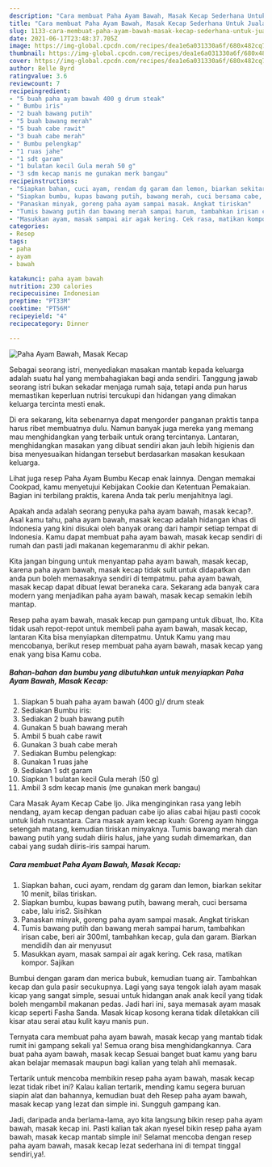 ```yaml
---
description: "Cara membuat Paha Ayam Bawah, Masak Kecap Sederhana Untuk Jualan"
title: "Cara membuat Paha Ayam Bawah, Masak Kecap Sederhana Untuk Jualan"
slug: 1133-cara-membuat-paha-ayam-bawah-masak-kecap-sederhana-untuk-jualan
date: 2021-06-17T23:48:37.705Z
image: https://img-global.cpcdn.com/recipes/dea1e6a031330a6f/680x482cq70/paha-ayam-bawah-masak-kecap-foto-resep-utama.jpg
thumbnail: https://img-global.cpcdn.com/recipes/dea1e6a031330a6f/680x482cq70/paha-ayam-bawah-masak-kecap-foto-resep-utama.jpg
cover: https://img-global.cpcdn.com/recipes/dea1e6a031330a6f/680x482cq70/paha-ayam-bawah-masak-kecap-foto-resep-utama.jpg
author: Belle Byrd
ratingvalue: 3.6
reviewcount: 7
recipeingredient:
- "5 buah paha ayam bawah 400 g drum steak"
- " Bumbu iris"
- "2 buah bawang putih"
- "5 buah bawang merah"
- "5 buah cabe rawit"
- "3 buah cabe merah"
- " Bumbu pelengkap"
- "1 ruas jahe"
- "1 sdt garam"
- "1 bulatan kecil Gula merah 50 g"
- "3 sdm kecap manis me gunakan merk bangau"
recipeinstructions:
- "Siapkan bahan, cuci ayam, rendam dg garam dan lemon, biarkan sekitar 10 menit, bilas tiriskan."
- "Siapkan bumbu, kupas bawang putih, bawang merah, cuci bersama cabe, lalu iris2. Sisihkan"
- "Panaskan minyak, goreng paha ayam sampai masak. Angkat tiriskan"
- "Tumis bawang putih dan bawang merah sampai harum, tambahkan irisan cabe, beri air 300ml, tambahkan kecap, gula dan garam. Biarkan mendidih dan air menyusut"
- "Masukkan ayam, masak sampai air agak kering. Cek rasa, matikan kompor. Sajikan"
categories:
- Resep
tags:
- paha
- ayam
- bawah

katakunci: paha ayam bawah 
nutrition: 230 calories
recipecuisine: Indonesian
preptime: "PT33M"
cooktime: "PT56M"
recipeyield: "4"
recipecategory: Dinner

---
```



![Paha Ayam Bawah, Masak Kecap](https://img-global.cpcdn.com/recipes/dea1e6a031330a6f/680x482cq70/paha-ayam-bawah-masak-kecap-foto-resep-utama.jpg)

Sebagai seorang istri, menyediakan masakan mantab kepada keluarga adalah suatu hal yang membahagiakan bagi anda sendiri. Tanggung jawab seorang istri bukan sekadar menjaga rumah saja, tetapi anda pun harus memastikan keperluan nutrisi tercukupi dan hidangan yang dimakan keluarga tercinta mesti enak.

Di era  sekarang, kita sebenarnya dapat mengorder panganan praktis tanpa harus ribet membuatnya dulu. Namun banyak juga mereka yang memang mau menghidangkan yang terbaik untuk orang tercintanya. Lantaran, menghidangkan masakan yang dibuat sendiri akan jauh lebih higienis dan bisa menyesuaikan hidangan tersebut berdasarkan masakan kesukaan keluarga. 

Lihat juga resep Paha Ayam Bumbu Kecap enak lainnya. Dengan memakai Cookpad, kamu menyetujui Kebijakan Cookie dan Ketentuan Pemakaian. Bagian ini terbilang praktis, karena Anda tak perlu menjahitnya lagi.

Apakah anda adalah seorang penyuka paha ayam bawah, masak kecap?. Asal kamu tahu, paha ayam bawah, masak kecap adalah hidangan khas di Indonesia yang kini disukai oleh banyak orang dari hampir setiap tempat di Indonesia. Kamu dapat membuat paha ayam bawah, masak kecap sendiri di rumah dan pasti jadi makanan kegemaranmu di akhir pekan.

Kita jangan bingung untuk menyantap paha ayam bawah, masak kecap, karena paha ayam bawah, masak kecap tidak sulit untuk didapatkan dan anda pun boleh memasaknya sendiri di tempatmu. paha ayam bawah, masak kecap dapat dibuat lewat beraneka cara. Sekarang ada banyak cara modern yang menjadikan paha ayam bawah, masak kecap semakin lebih mantap.

Resep paha ayam bawah, masak kecap pun gampang untuk dibuat, lho. Kita tidak usah repot-repot untuk membeli paha ayam bawah, masak kecap, lantaran Kita bisa menyiapkan ditempatmu. Untuk Kamu yang mau mencobanya, berikut resep membuat paha ayam bawah, masak kecap yang enak yang bisa Kamu coba.

<!--inarticleads1-->

##### Bahan-bahan dan bumbu yang dibutuhkan untuk menyiapkan Paha Ayam Bawah, Masak Kecap:

1. Siapkan 5 buah paha ayam bawah (400 g)/ drum steak
1. Sediakan  Bumbu iris:
1. Sediakan 2 buah bawang putih
1. Gunakan 5 buah bawang merah
1. Ambil 5 buah cabe rawit
1. Gunakan 3 buah cabe merah
1. Sediakan  Bumbu pelengkap:
1. Gunakan 1 ruas jahe
1. Sediakan 1 sdt garam
1. Siapkan 1 bulatan kecil Gula merah (50 g)
1. Ambil 3 sdm kecap manis (me gunakan merk bangau)


Cara Masak Ayam Kecap Cabe Ijo. Jika menginginkan rasa yang lebih nendang, ayam kecap dengan paduan cabe ijo alias cabai hijau pasti cocok untuk lidah nusantara. Cara masak ayam kecap kuah: Goreng ayam hingga setengah matang, kemudian tiriskan minyaknya. Tumis bawang merah dan bawang putih yang sudah diiris halus, jahe yang sudah dimemarkan, dan cabai yang sudah diiris-iris sampai harum. 

<!--inarticleads2-->

##### Cara membuat Paha Ayam Bawah, Masak Kecap:

1. Siapkan bahan, cuci ayam, rendam dg garam dan lemon, biarkan sekitar 10 menit, bilas tiriskan.
1. Siapkan bumbu, kupas bawang putih, bawang merah, cuci bersama cabe, lalu iris2. Sisihkan
1. Panaskan minyak, goreng paha ayam sampai masak. Angkat tiriskan
1. Tumis bawang putih dan bawang merah sampai harum, tambahkan irisan cabe, beri air 300ml, tambahkan kecap, gula dan garam. Biarkan mendidih dan air menyusut
1. Masukkan ayam, masak sampai air agak kering. Cek rasa, matikan kompor. Sajikan


Bumbui dengan garam dan merica bubuk, kemudian tuang air. Tambahkan kecap dan gula pasir secukupnya. Lagi yang saya tengok ialah ayam masak kicap yang sangat simple, sesuai untuk hidangan anak anak kecil yang tidak boleh mengambil makanan pedas. Jadi hari ini, saya memasak ayam masak kicap seperti Fasha Sanda. Masak kicap kosong kerana tidak diletakkan cili kisar atau serai atau kulit kayu manis pun. 

Ternyata cara membuat paha ayam bawah, masak kecap yang mantab tidak rumit ini gampang sekali ya! Semua orang bisa menghidangkannya. Cara buat paha ayam bawah, masak kecap Sesuai banget buat kamu yang baru akan belajar memasak maupun bagi kalian yang telah ahli memasak.

Tertarik untuk mencoba membikin resep paha ayam bawah, masak kecap lezat tidak ribet ini? Kalau kalian tertarik, mending kamu segera buruan siapin alat dan bahannya, kemudian buat deh Resep paha ayam bawah, masak kecap yang lezat dan simple ini. Sungguh gampang kan. 

Jadi, daripada anda berlama-lama, ayo kita langsung bikin resep paha ayam bawah, masak kecap ini. Pasti kalian tak akan nyesel bikin resep paha ayam bawah, masak kecap mantab simple ini! Selamat mencoba dengan resep paha ayam bawah, masak kecap lezat sederhana ini di tempat tinggal sendiri,ya!.


